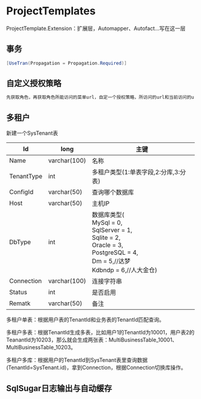 # ProjectTemplates
ProjectTemplate.Extension：扩展层，Automapper、Autofact...写在这一层

## 事务

```c#
[UseTran(Propagation = Propagation.Required)]
```



## 自定义授权策略

```markdown
先获取角色，再获取角色所能访问的菜单url，自定一个授权策略，所访问的url和当前访问的url做对比，有就可以访问，没有就返回403
```



## 多租户

新建一个SysTenant表

| Id         | long         | 主键                                                         |
| ---------- | ------------ | ------------------------------------------------------------ |
| Name       | varchar(100) | 名称                                                         |
| TenantType | int          | 多租户类型(1:单表字段,2:分库,3:分表)                         |
| ConfigId   | varchar(50)  | 查询哪个数据库                                               |
| Host       | varchar(50)  | 主机IP                                                       |
| DbType     | int          | 数据库类型(<br/>      MySql = 0,<br/>      SqlServer = 1,<br/>      Sqlite = 2,<br/>      Oracle = 3,<br/>      PostgreSQL = 4,<br/>      Dm = 5,//达梦<br/>      Kdbndp = 6,//人大金仓) |
| Connection | varchar(100) | 连接字符串                                                   |
| Status     | int          | 是否启用                                                     |
| Rematk     | varchar(50)  | 备注                                                         |

多租户单表：根据用户表的TenantId和业务表的TenantId匹配查询。

多租户多表：根据TenantId生成多表，比如用户1的TenantId为10001，用户表2的TeanantId为10203，那么就会生成两张表：MultiBusinessTable_10001、MultiBusinessTable_10203。

多租户多库：根据用户的TenantId到SysTenant表里查询数据(TenantId=SysTenant.id)，拿到Connection，根据Connection切换库操作。



## SqlSugar日志输出与自动缓存
